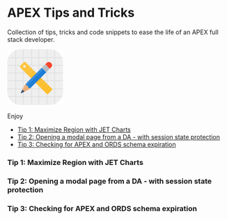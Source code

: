 # APEX Tips and Tricks
Collection of tips, tricks and code snippets to ease the life of an APEX full stack developer.

![alt text](https://github.com/martinbnielsen/apex-tips-tricks/blob/master/images/apex-logo.svg "Logo")

Enjoy

- [Tip 1: Maximize Region with JET Charts](#tip1)
- [Tip 2: Opening a modal page from a DA - with session state protection](#tip2)
- [Tip 3: Checking for APEX and ORDS schema expiration](#tip3)

### Tip 1: Maximize Region with JET Charts <a name="tip1"></a>

### Tip 2: Opening a modal page from a DA - with session state protection <a name="tip2"></a>

### Tip 3: Checking for APEX and ORDS schema expiration <a name="tip3"></a>
